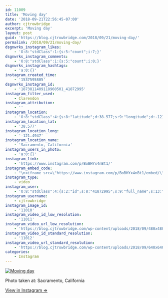 ```yaml
---
id: 11009
title: 'Moving day'
date: '2018-09-21T22:56:45-07:00'
author: cjtrowbridge
excerpt: 'Moving day'
layout: post
guid: 'https://blog.cjtrowbridge.com/2018/09/21/moving-day/'
permalink: /2018/09/21/moving-day/
dsgnwrks_instagram_likes:
    - 'O:8:"stdClass":1:{s:5:"count";i:7;}'
dsgnwrks_instagram_comments:
    - 'O:8:"stdClass":1:{s:5:"count";i:0;}'
dsgnwrks_instagram_hashtags:
    - 'a:0:{}'
instagram_created_time:
    - '1537595805'
dsgnwrks_instagram_id:
    - '1873811409118960501_41872995'
instagram_filter_used:
    - Clarendon
instagram_attribution:
    - ''
instagram_location:
    - 'O:8:"stdClass":4:{s:8:"latitude";d:38.577;s:9:"longitude";d:-121.4947;s:4:"name";s:22:"Sacramento, California";s:2:"id";i:212931804;}'
instagram_location_lat:
    - '38.577'
instagram_location_long:
    - '-121.4947'
instagram_location_name:
    - 'Sacramento, California'
instagram_users_in_photo:
    - 'a:0:{}'
instagram_link:
    - 'https://www.instagram.com/p/BoBHYx4nBt1/'
instagram_embed_code:
    - "\n<iframe src=\"https://www.instagram.com/p/BoBHYx4nBt1/embed/\" width=\"612\" height=\"710\" frameborder=\"0\" scrolling=\"no\" allowtransparency=\"true\" class=\"insta-image-embed\"></iframe>\n"
instagram_type:
    - video
instagram_user:
    - 'O:8:"stdClass":4:{s:2:"id";s:8:"41872995";s:9:"full_name";s:13:"CJ Trowbridge";s:15:"profile_picture";s:141:"https://scontent.cdninstagram.com/vp/2a0bf6ee9c80fb714d5a904ec5a3e35b/5C2F601C/t51.2885-19/s150x150/13724650_1188772791164794_142557231_a.jpg";s:8:"username";s:12:"cjtrowbridge";}'
instagram_username:
    - cjtrowbridge
instagram_image_id:
    - '11010'
instagram_video_id_low_resolution:
    - '11011'
instagram_video_url_low_resolution:
    - 'https://blog.cjtrowbridge.com/wp-content/uploads/2018/09/480x480-video-1537595805.mp4'
instagram_video_id_standard_resolution:
    - '11012'
instagram_video_url_standard_resolution:
    - 'https://blog.cjtrowbridge.com/wp-content/uploads/2018/09/640x640-video-1537595805.mp4'
categories:
    - Instagram
---
```


[![Moving day](https://blog.cjtrowbridge.com/wp-content/uploads/2018/09/1537595805-1-1.jpg)](https://www.instagram.com/p/BoBHYx4nBt1/)

Photo taken at: Sacramento, California

[View in Instagram ⇒](https://www.instagram.com/p/BoBHYx4nBt1/)